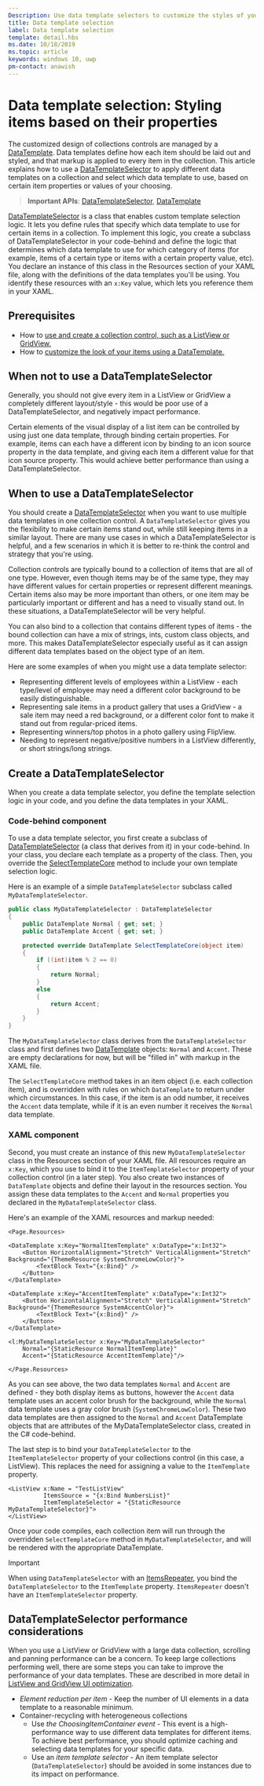 ```yaml
---
Description: Use data template selectors to customize the styles of your items based on the item properties.
title: Data template selection
label: Data template selection
template: detail.hbs
ms.date: 10/18/2019
ms.topic: article
keywords: windows 10, uwp
pm-contact: anawish
---
```


# Data template selection: Styling items based on their properties

The customized design of collections controls are managed by a [DataTemplate](/uwp/api/windows.ui.xaml.datatemplate). Data templates define how each item should be laid out and styled, and that markup is applied to every item in the collection. This article explains how to use a [DataTemplateSelector](/uwp/api/windows.ui.xaml.controls.datatemplateselector) to apply different data templates on a collection and select which data template to use, based on certain item properties or values of your choosing.

> **Important APIs**: [DataTemplateSelector](/uwp/api/windows.ui.xaml.controls.datatemplateselector), [DataTemplate](/uwp/api/windows.ui.xaml.datatemplate)

[DataTemplateSelector](/uwp/api/windows.ui.xaml.controls.datatemplateselector) is a class that enables custom template selection logic. It lets you define rules that specify which data template to use for certain items in a collection. To implement this logic, you create a subclass of DataTemplateSelector in your code-behind and define the logic that determines which data template to use for which category of items (for example, items of a certain type or items with a certain property value, etc). You declare an instance of this class in the Resources section of your XAML file, along with the definitions of the data templates you'll be using. You identify these resources with an `x:Key` value, which lets you reference them in your XAML.

## Prerequisites

- How to [use and create a collection control, such as a ListView or GridView.](listview-and-gridview.md)
- How to [customize the look of your items using a DataTemplate.](item-containers-templates.md#data-template)

## When not to use a DataTemplateSelector

Generally, you should not give every item in a ListView or GridView a completely different layout/style - this would be poor use of a DataTemplateSelector, and negatively impact performance.

Certain elements of the visual display of a list item can be controlled by using just one data template, through binding certain properties. For example, items can each have a different icon by binding to an icon source property in the data template, and giving each item a different value for that icon source property. This would achieve better performance than using a DataTemplateSelector.

## When to use a DataTemplateSelector

You should create a [DataTemplateSelector](/uwp/api/windows.ui.xaml.controls.datatemplateselector) when you want to use multiple data templates in one collection control. A `DataTemplateSelector` gives you the flexibility to make certain items stand out, while still keeping items in a similar layout. There are many use cases in which a DataTemplateSelector is helpful, and a few scenarios in which it is better to re-think the control and strategy that you're using.

Collection controls are typically bound to a collection of items that are all of one type. However, even though items may be of the same type, they may have different values for certain properties or represent different meanings. Certain items also may be more important than others, or one item may be particularly important or different and has a need to visually stand out. In these situations, a DataTemplateSelector will be very helpful.

You can also bind to a collection that contains different types of items - the bound collection can have a mix of strings, ints, custom class objects, and more. This makes DataTemplateSelector especially useful as it can assign different data templates based on the object type of an item.

Here are some examples of when you might use a data template selector:

- Representing different levels of employees within a ListView - each type/level of employee may need a different color background to be easily distinguishable.
- Representing sale items in a product gallery that uses a GridView - a sale item may need a red background, or a different color font to make it stand out from regular-priced items.
- Representing winners/top photos in a photo gallery using FlipView.
- Needing to represent negative/positive numbers in a ListView differently, or short strings/long strings.

## Create a DataTemplateSelector

When you create a data template selector, you define the template selection logic in your code, and you define the data templates in your XAML.

### Code-behind component

To use a data template selector, you first create a subclass of [DataTemplateSelector](/uwp/api/windows.ui.xaml.controls.datatemplateselector) (a class that derives from it) in your code-behind. In your class, you declare each template as a property of the class. Then, you override the [SelectTemplateCore](/uwp/api/windows.ui.xaml.controls.datatemplateselector.selecttemplatecore) method to include your own template selection logic.

Here is an example of a simple `DataTemplateSelector` subclass called `MyDataTemplateSelector`.

```csharp
public class MyDataTemplateSelector : DataTemplateSelector
{
    public DataTemplate Normal { get; set; }
    public DataTemplate Accent { get; set; }

    protected override DataTemplate SelectTemplateCore(object item)
    {
        if ((int)item % 2 == 0)
        {
            return Normal;
        }
        else
        {
            return Accent;
        }
    }
}
```

The `MyDataTemplateSelector` class derives from the `DataTemplateSelector` class and first defines two [DataTemplate](/uwp/api/windows.ui.xaml.datatemplate) objects: `Normal` and `Accent`. These are empty declarations for now, but will be "filled in" with markup in the XAML file.

The `SelectTemplateCore` method takes in an item object (i.e. each collection item), and is overridden with rules on which `DataTemplate` to return under which circumstances. In this case, if the item is an odd number, it receives the `Accent` data template, while if it is an even number it receives the `Normal` data template.

### XAML component

Second, you must create an instance of this new `MyDataTemplateSelector` class in the Resources section of your XAML file. All resources require an `x:Key`, which you use to bind it to the `ItemTemplateSelector` property of your collection control (in a later step). You also create two instances of `DataTemplate` objects and define their layout in the resources section. You assign these data templates to the `Accent` and `Normal` properties you declared in the `MyDataTemplateSelector` class.

Here's an example of the XAML resources and markup needed:

```xaml
<Page.Resources>

<DataTemplate x:Key="NormalItemTemplate" x:DataType="x:Int32">
    <Button HorizontalAlignment="Stretch" VerticalAlignment="Stretch" Background="{ThemeResource SystemChromeLowColor}">
        <TextBlock Text="{x:Bind}" />
    </Button>
</DataTemplate>

<DataTemplate x:Key="AccentItemTemplate" x:DataType="x:Int32">
    <Button HorizontalAlignment="Stretch" VerticalAlignment="Stretch" Background="{ThemeResource SystemAccentColor}">
        <TextBlock Text="{x:Bind}" />
    </Button>
</DataTemplate>

<l:MyDataTemplateSelector x:Key="MyDataTemplateSelector"
    Normal="{StaticResource NormalItemTemplate}"
    Accent="{StaticResource AccentItemTemplate}"/>

</Page.Resources>
```

As you can see above, the two data templates `Normal` and `Accent` are defined - they both display items as buttons, however the `Accent` data template uses an accent color brush for the background, while the `Normal` data template uses a gray color brush (`SystemChromeLowColor`). These two data templates are then assigned to the `Normal` and `Accent` DataTemplate objects that are attributes of the MyDataTemplateSelector class, created in the C# code-behind.

The last step is to bind your `DataTemplateSelector` to the `ItemTemplateSelector` property of your collections control (in this case, a ListView). This replaces the need for assigning a value to the `ItemTemplate` property. 

```xaml
<ListView x:Name = "TestListView"
          ItemsSource = "{x:Bind NumbersList}"
          ItemTemplateSelector = "{StaticResource MyDataTemplateSelector}">
</ListView>
```

Once your code compiles, each collection item will run through the overridden `SelectTemplateCore` method in `MyDataTemplateSelector`, and will be rendered with the appropriate DataTemplate.

> [!IMPORTANT]
> When using `DataTemplateSelector` with an [ItemsRepeater](/uwp/api/microsoft.ui.xaml.controls.itemsrepeater?view=winui-2.2), you bind the `DataTemplateSelector` to the `ItemTemplate` property. `ItemsRepeater` doesn't have an `ItemTemplateSelector` property.

## DataTemplateSelector performance considerations

When you use a ListView or GridView with a large data collection, scrolling and panning performance can be a concern. To keep large collections performing well, there are some steps you can take to improve the performance of your data templates. These are described in more detail in [ListView and GridView UI optimization](/windows/uwp/debug-test-perf/optimize-gridview-and-listview).

- _Element reduction per item_ - Keep the number of UI elements in a data template to a reasonable minimum.
- Container-recycling with heterogeneous collections
  - Use _the ChoosingItemContainer event_  - This event is a high-performance way to use different data templates for different items. To achieve best performance, you should optimize caching and selecting data templates for your specific data.
  - Use an _item template selector_ - An item template selector (`DataTemplateSelector`) should be avoided in some instances due to its impact on performance.
